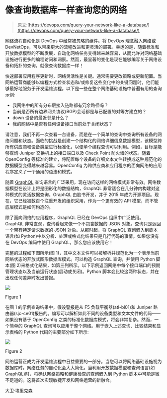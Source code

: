# 像查询数据库一样查询您的网络

> 原文:[https://devops.com/query-your-network-like-a-database/](https://devops.com/query-your-network-like-a-database/)

网络流程自动化是 DevOps 中经常被忽略的组件。将 DevOps 理念融入网络或 DevNetOps，可以带来更大的流程改进和更灵活的部署。幸运的是，随着标准和开放数据模型的不断发展，自动化网络任务变得越来越容易，从而允许对网络基础设施进行更多的编程访问和洞察。然而，最显著的变化是现在能够编写关于网络设备和拓扑的查询，就像查询数据库一样！

快速部署应用程序更新时，网络灵活性是关键。通常需要更改策略或更新配置。当网络运营商能够以编程方式检查状态和/或修复这些变化中的关键问题时，他们能够最好地服务于开发运维流程。以下是一些在整个网络基础设施中普遍有用的查询示例:

*   我网络中的所有分布层接入链路都有冗余路径吗？
*   当前是否所有边界网关协议(BGP)会话都是与已配置的对等方建立的？
*   down 设备的最近邻是什么？
*   我的网络中是否有任何设备接口当前处于关闭状态？

请注意，我们不再一次查看一台设备，而是在一个简单的查询中查询所有设备的网络问题和状态。面临的挑战是创建一个结构化的网络详细信息数据模型，该模型跨所有供应商和设备类型进行标准化，以便单个编程查询可以利用。例如，目标是能够查询 Juniper 交换机上的接口端口以及 Check Point 防火墙的状态。随着 OpenConfig 等标准的建立，将配置每个设备的详细文本文件转换成这种规范化的数据模型变得越来越容易。OpenConfig 为跨供应商和应用程序的面向网络的应用程序定义了一个通用的语法和模式。

随着 [GraphQL](http://graphql.org/) 查询语言的广泛采用，现在访问这样的网络模式非常有效。网络数据模型在设计上将是图形化的数据结构，GraphQL 非常适合在几分钟内构建对这种模式的灵活数据查询。GraphQL 由脸书开发，并于 2015 年成为开源项目。现在，它已经被数百个注重开发的组织采用，作为一个更有效的 API 模型，而不管底层模式是如何构造的。

除了面向网络的应用程序，GraphQL 已经在 DevOps 组织中广泛使用。GraphQL 非常直观，查询看起来像一个不包含数据的 JSON 对象。查询只是返回一个带有特定请求数据的 JSON 对象。从那时起，将 GraphQL 查询嵌入到脚本语言(如 Python)中以分析、处理或格式化结果只是几行代码的事情。如果您没有在 DevOps 编码中使用 GraphQL，那么您应该使用它！

完整的过程如下图所示(图 1)，其中文本文件可以被解析并规范化为一个表示当前网络状态的开放式图形数据库模式。可以构造 GraphQL 查询，并使用 Python 脚本(图 2)来格式化结果，如第三列所示。以下示例返回网络中每个接口端口的预期管理状态以及当前运行状态(启动或关闭)。Python 脚本会比较这两种状态，并在出现任何差异时发出警报。

![](../Images/70268f1aaaa3abbb9bfc8ce94b59a474.png)

Figure 1

在图 1 的示例查询结果中，假设警报是从 F5 负载平衡器(atl-bl01)和 Juniper 路由器(sjc-ce01)报告的。编写可以解析如此不同的设备类型和文本文件的代码——如果没有基于 OpenConfig 之类的标准化数据库模式，将会非常复杂。然而，一个简单的 GraphQL 查询可以应用于整个网络。用于嵌入上述查询、比较结果和显示表格的 Python 代码的主要部分如下所示:

![](../Images/1964ac12f166bd80cf01dfdc10152f1b.png)

Figure 2

网络运营正成为开发运维流程中日益重要的一部分。当您可以将网络基础设施视为数据库时，网络任务的自动化会大大简化。当利用开放数据模型和查询语言(如 GraphQL)时，将确认网络策略和健康检查的查询嵌入到 Python 脚本中可能是微不足道的。这将首次实现敏捷开发和网络运营的新融合。

大卫·埃里克森